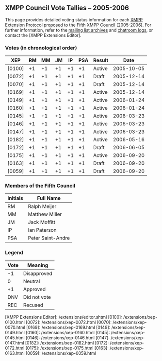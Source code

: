 XMPP Council Vote Tallies – 2005-2006
-------------------------------------

This page provides detailed voting status information for each [XMPP Extension Protocol] proposed to the Fifth [XMPP Council] (2005-2006). For further information, refer to the [mailing list archives] and [chatroom logs], or contact the [XMPP Extensions Editor].

### Votes (in chronological order)

| XEP    | RM  | MM  | JM  | IP  | PSA | Result | Date       |
|--------|-----|-----|-----|-----|-----|--------|------------|
| [0100] | +1  | +1  | +1  | +1  | +1  | Active | 2005-10-05 |
| [0072] | +1  | +1  | +1  | +1  | +1  | Draft  | 2005-12-14 |
| [0070] | +1  | +1  | +1  | +1  | +1  | Draft  | 2005-12-14 |
| [0169] | +1  | +1  | +1  | +1  | +1  | Active | 2005-12-14 |
| [0149] | +1  | +1  | +1  | +1  | +1  | Active | 2006-01-24 |
| [0160] | +1  | +1  | +1  | +1  | +1  | Active | 2006-01-24 |
| [0145] | +1  | +1  | +1  | +1  | +1  | Active | 2006-03-23 |
| [0146] | +1  | +1  | +1  | +1  | +1  | Active | 2006-03-23 |
| [0147] | +1  | +1  | +1  | +1  | +1  | Active | 2006-03-23 |
| [0182] | +1  | +1  | +1  | +1  | +1  | Active | 2006-05-16 |
| [0172] | +1  | +1  | +1  | +1  | +1  | Draft  | 2006-06-05 |
| [0175] | +1  | +1  | +1  | +1  | +1  | Active | 2006-09-20 |
| [0163] | +1  | +1  | +1  | +1  | +1  | Draft  | 2006-09-20 |
| [0059] | +1  | +1  | +1  | +1  | +1  | Draft  | 2006-09-20 |

### Members of the Fifth Council

| Initials | Full Name         |
|----------|-------------------|
| RM       | Ralph Meijer      |
| MM       | Matthew Miller    |
| JM       | Jack Moffitt      |
| IP       | Ian Paterson      |
| PSA      | Peter Saint-Andre |

### Legend

| Vote | Meaning      |
|------|--------------|
| -1   | Disapproved  |
| 0    | Neutral      |
| +1   | Approved     |
| DNV  | Did not vote |
| REC  | Recused      |

  [XMPP Extension Protocol]: /extensions/
  [XMPP Council]: /council/
  [mailing list archives]: http://mail.jabber.org/pipermail/council/
  [chatroom logs]: http://logs.jabber.org/council@conference.jabber.org/
  [XMPP Extensions Editor]: /extensions/editor.shtml  [0100]: /extensions/xep-0100.html
  [0072]: /extensions/xep-0072.html
  [0070]: /extensions/xep-0070.html
  [0169]: /extensions/xep-0169.html
  [0149]: /extensions/xep-0149.html
  [0160]: /extensions/xep-0160.html
  [0145]: /extensions/xep-0145.html
  [0146]: /extensions/xep-0146.html
  [0147]: /extensions/xep-0147.html
  [0182]: /extensions/xep-0182.html
  [0172]: /extensions/xep-0172.html
  [0175]: /extensions/xep-0175.html
  [0163]: /extensions/xep-0163.html
  [0059]: /extensions/xep-0059.html